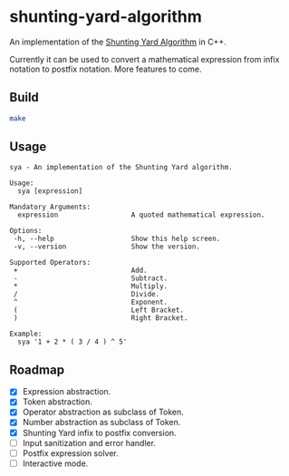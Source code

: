 # shunting-yard-algorithm

An implementation of the [Shunting Yard Algorithm](https://en.wikipedia.org/wiki/Shunting-yard_algorithm) in C++.

Currently it can be used to convert a mathematical expression from infix notation to postfix notation. More features to come.

## Build

```bash
make
```

## Usage

```
sya - An implementation of the Shunting Yard algorithm.

Usage:
  sya [expression]

Mandatory Arguments:
  expression                  A quoted mathematical expression.

Options:
 -h, --help                   Show this help screen.
 -v, --version                Show the version.

Supported Operators:
 +                            Add.
 -                            Subtract.
 *                            Multiply.
 /                            Divide.
 ^                            Exponent.
 (                            Left Bracket.
 )                            Right Bracket.

Example:
  sya '1 + 2 * ( 3 / 4 ) ^ 5'
```

## Roadmap

- [x] Expression abstraction.
- [x] Token abstraction.
- [x] Operator abstraction as subclass of Token.
- [x] Number abstraction as subclass of Token.
- [x] Shunting Yard infix to postfix conversion.
- [ ] Input sanitization and error handler.
- [ ] Postfix expression solver.
- [ ] Interactive mode.
